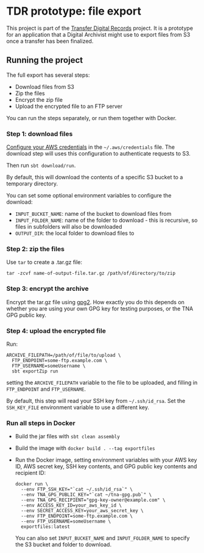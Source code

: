 # TDR prototype: file export

This project is part of the [Transfer Digital Records][tdr-docs] project. It is a prototype for an application that a
Digital Archivist might use to export files from S3 once a transfer has been finalized.

[tdr-docs]: https://github.com/nationalarchives/tdr-dev-documentation

## Running the project

The full export has several steps:

- Download files from S3
- Zip the files
- Encrypt the zip file
- Upload the encrypted file to an FTP server

You can run the steps separately, or run them together with Docker.

### Step 1: download files

[Configure your AWS credentials][aws-cli-auth] in the `~/.aws/credentials` file. The download step will uses this
configuration to authenticate requests to S3.

Then run `sbt download/run`.

By default, this will download the contents of a specific S3 bucket to a temporary directory.

You can set some optional environment variables to configure the download:

- `INPUT_BUCKET_NAME`: name of the bucket to download files from
- `INPUT_FOLDER_NAME`: name of the folder to download - this is recursive, so files in subfolders will also be
  downloaded
- `OUTPUT_DIR`: the local folder to download files to

[aws-cli-auth]: https://docs.aws.amazon.com/cli/latest/userguide/cli-configure-files.html

### Step 2: zip the files

Use `tar` to create a .tar.gz file:

```
tar -zcvf name-of-output-file.tar.gz /path/of/directory/to/zip
```

### Step 3: encrypt the archive

Encrypt the tar.gz file using [gpg2]. How exactly you do this depends on whether you are using your own GPG key for
testing purposes, or the TNA GPG public key.

[gpg2]: https://linux.die.net/man/1/gpg2

### Step 4: upload the encrypted file

Run:

```
ARCHIVE_FILEPATH=/path/of/file/to/upload \
  FTP_ENDPOINT=some-ftp.example.com \
  FTP_USERNAME=someUsername \
  sbt exportZip run
```

setting the `ARCHIVE_FILEPATH` variable to the file to be uploaded, and filling in `FTP_ENDPOINT` and `FTP_USERNAME`.

By default, this step will read your SSH key from `~/.ssh/id_rsa`. Set the `SSH_KEY_FILE` environment variable to use a
different key.

### Run all steps in Docker

- Build the jar files with `sbt clean assembly`
- Build the image with `docker build . --tag exportfiles`
- Run the Docker image, setting environment variables with your AWS key ID, AWS secret key, SSH key contents, and GPG
  public key contents and recipient ID:

  ```
  docker run \
    --env FTP_SSH_KEY="`cat ~/.ssh/id_rsa`" \
    --env TNA_GPG_PUBLIC_KEY="`cat ~/tna-gpg.pub`" \
    --env TNA_GPG_RECIPIENT="gpg-key-owner@example.com" \
    --env ACCESS_KEY_ID=your_aws_key_id \
    --env SECRET_ACCESS_KEY=your_aws_secret_key \
    --env FTP_ENDPOINT=some-ftp.example.com \
    --env FTP_USERNAME=someUsername \
    exportfiles:latest
  ```

  You can also set `INPUT_BUCKET_NAME` and `INPUT_FOLDER_NAME` to specify the S3 bucket and folder to download.
